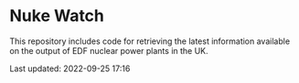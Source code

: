 # Nuke Watch

This repository includes code for retrieving the latest information available on the output of EDF nuclear power plants in the UK.

Last updated: 2022-09-25 17:16